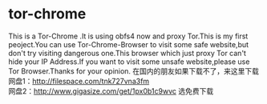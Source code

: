 # tor-chrome
This is a Tor-Chrome .It is using obfs4 now and proxy Tor.This is my first peoject.You can use Tor-Chrome-Browser to visit some safe website,but don't try visiting dangerous one.This browser which just proxy Tor can't hide your IP Address.If you want to visit some unsafe website,please use Tor Browser.Thanks for your opinion.
在国内的朋友如果下载不了，来这里下载 
网盘1：http://filespace.com/tnk727vna3fm  
网盘2：http://www.gigasize.com/get/1px0b1c9wvc 
选免费下载
